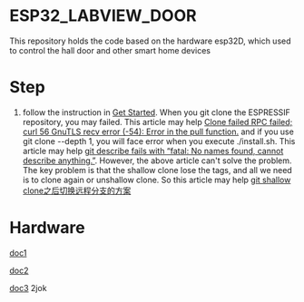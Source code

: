 # ESP32_LABVIEW_DOOR
This repository holds the code based on the hardware esp32D, which used to control the hall door and other smart home devices

# Step

1. follow the instruction in [Get Started](https://docs.espressif.com/projects/esp-idf/en/latest/versions.html). When you git clone the ESPRESSIF repository, you may failed. This article may help [Clone failed RPC failed; curl 56 GnuTLS recv error (-54): Error in the pull function.](https://blog.csdn.net/qq_21508727/article/details/89413590) and if you use git clone --depth 1, you will face error when you execute ./install.sh. This article may help [git describe fails with “fatal: No names found, cannot describe anything.”](https://www.e-learn.cn/content/wangluowenzhang/607297). However, the above article can't solve the problem. The key problem is that the shallow clone lose the tags, and all we need is to clone again or unshallow clone. So this article may help [git shallow clone之后切换远程分支的方案 ](https://my.oschina.net/abcfy2/blog/817432)

# Hardware

[doc1](https://github.com/Nicholas3388/LuaNode)

[doc2](https://github.com/SmartArduino/SZDOITWiKi/wiki/ESP8266--ESP32)

[doc3](https://pan.baidu.com/s/1i3YHhb0buYEt6IQVMntcuw) 2jok
